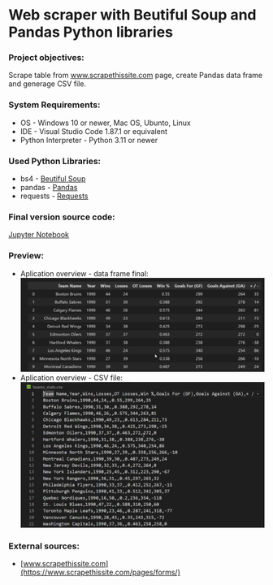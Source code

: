 # Web scraper with Beutiful Soup and Pandas Python libraries

### Project objectives:
Scrape table from www.scrapethissite.com page, create Pandas data frame and generage CSV file.

### System Requirements:
* OS - Windows 10 or newer, Mac OS, Ubunto, Linux
* IDE - Visual Studio Code 1.87.1 or equivalent
* Python Interpreter - Python 3.11 or newer

### Used Python Libraries:
* bs4 - [Beutiful Soup](https://pypi.org/project/bs4/)
* pandas - [Pandas](https://pypi.org/project/pandas/)
* requests - [Requests](https://pypi.org/project/requests/)

### Final version source code:
[Jupyter Notebook](https://github.com/mi6oo6im/first_web_scraping_beutiful_soup/blob/main/web_scraper_bs.ipynb)

### Preview:
* Aplication overview - data frame final:  <br>
![Alt text](https://github.com/mi6oo6im/first_web_scraping_beutiful_soup/blob/main/data_frame.png)
* Aplication overview - CSV file:  <br>
![Alt text](https://github.com/mi6oo6im/first_web_scraping_beutiful_soup/blob/main/csv_file.png)

### External sources:
* [www.scrapethissite.com](https://www.scrapethissite.com/pages/forms/)
